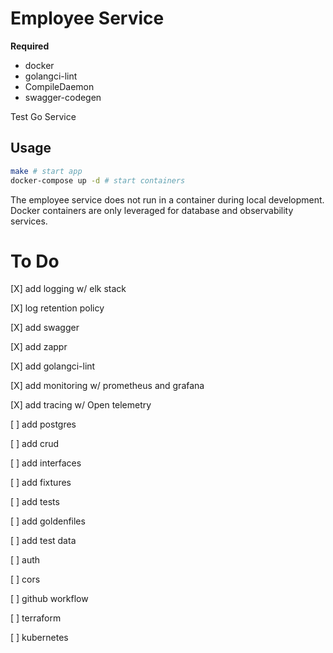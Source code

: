 # Employee Service

__Required__
- docker
- golangci-lint
- CompileDaemon
- swagger-codegen

Test Go Service

## Usage

```bash
make # start app
docker-compose up -d # start containers
```

The employee service does not run in a container during local development.
Docker containers are only leveraged for database and observability services.

# To Do 

[X] add logging w/ elk stack

[X] log retention policy

[X] add swagger

[X] add zappr

[X] add golangci-lint

[X] add monitoring w/ prometheus and grafana

[X] add tracing w/ Open telemetry

[ ] add postgres

[ ] add crud 

[ ] add interfaces

[ ] add fixtures

[ ] add tests

[ ] add goldenfiles

[ ] add test data

[ ] auth

[ ] cors

[ ] github workflow

[ ] terraform 

[ ] kubernetes